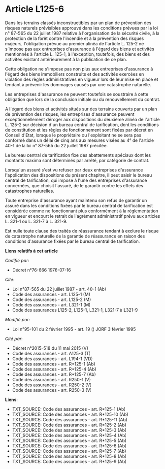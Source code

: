 # Article L125-6

Dans les terrains classés inconstructibles par un plan de prévention des risques naturels prévisibles approuvé dans les
conditions prévues par la loi n° 87-565 du 22 juillet 1987 relative à l'organisation de la sécurité civile, à la protection
de la forêt contre l'incendie et à la prévention des risques majeurs, l'obligation prévue au premier alinéa de l'article L.
125-2 ne s'impose pas aux entreprises d'assurance à l'égard des biens et activités mentionnés à l'article L. 125-1, à
l'exception, toutefois, des biens et des activités existant antérieurement à la publication de ce plan.

Cette obligation ne s'impose pas non plus aux entreprises d'assurance à l'égard des biens immobiliers construits et des
activités exercées en violation des règles administratives en vigueur lors de leur mise en place et tendant à prévenir les
dommages causés par une catastrophe naturelle.

Les entreprises d'assurance ne peuvent toutefois se soustraire à cette obligation que lors de la conclusion initiale ou du
renouvellement du contrat.

A l'égard des biens et activités situés sur des terrains couverts par un plan de prévention des risques, les entreprises
d'assurance peuvent exceptionnellement déroger aux dispositions du deuxième alinéa de l'article L. 125-2 sur décision d'un
bureau central de tarification, dont les conditions de constitution et les règles de fonctionnement sont fixées par décret en
Conseil d'Etat, lorsque le propriétaire ou l'exploitant ne se sera pas conformé dans un délai de cinq ans aux mesures visées
au 4° de l'article 40-1 de la loi n° 87-565 du 22 juillet 1987 précitée.

Le bureau central de tarification fixe des abattements spéciaux dont les montants maxima sont déterminés par arrêté, par
catégorie de contrat.

Lorsqu'un assuré s'est vu refuser par deux entreprises d'assurance l'application des dispositions du présent chapitre, il
peut saisir le bureau central de tarification, qui impose à l'une des entreprises d'assurance concernées, que choisit
l'assuré, de le garantir contre les effets des catastrophes naturelles.

Toute entreprise d'assurance ayant maintenu son refus de garantir un assuré dans les conditions fixées par le bureau central
de tarification est considérée comme ne fonctionnant plus conformément à la réglementation en vigueur et encourt le retrait
de l'agrément administratif prévu aux articles L. 321-1 ou L. 321-7 à L. 321-9.

Est nulle toute clause des traités de réassurance tendant à exclure le risque de catastrophe naturelle de la garantie de
réassurance en raison des conditions d'assurance fixées par le bureau central de tarification.

**Liens relatifs à cet article**

_Codifié par_:

  - Décret n°76-666 1976-07-16

_Cite_:

  - Loi n°87-565 du 22 juillet 1987 - art. 40-1 (Ab)
  - Code des assurances - art. L125-1 (M)
  - Code des assurances - art. L125-2 (M)
  - Code des assurances - art. L321-1 (M)
  - Code des assurances L125-2, L125-1, L321-1, L321-7 à L321-9

_Modifié par_:

  - Loi n°95-101 du 2 février 1995 - art. 19 () JORF 3 février 1995

_Cité par_:

  - Décret n°2015-518 du 11 mai 2015 (V)
  - Code des assurances - art. A125-3 (T)
  - Code des assurances - art. L194-1 (VD)
  - Code des assurances - art. R*125-1 (Ab)
  - Code des assurances - art. R*125-4 (Ab)
  - Code des assurances - art. R*125-7 (Ab)
  - Code des assurances - art. R250-1 (V)
  - Code des assurances - art. R250-2 (V)
  - Code des assurances - art. R250-3 (V)

**Liens**:

  - TXT_SOURCE: Code des assurances - art. R*125-1 (Ab)
  - TXT_SOURCE: Code des assurances - art. R*125-10 (Ab)
  - TXT_SOURCE: Code des assurances - art. R*125-11 (Ab)
  - TXT_SOURCE: Code des assurances - art. R*125-2 (Ab)
  - TXT_SOURCE: Code des assurances - art. R*125-3 (Ab)
  - TXT_SOURCE: Code des assurances - art. R*125-4 (Ab)
  - TXT_SOURCE: Code des assurances - art. R*125-5 (Ab)
  - TXT_SOURCE: Code des assurances - art. R*125-6 (Ab)
  - TXT_SOURCE: Code des assurances - art. R*125-7 (Ab)
  - TXT_SOURCE: Code des assurances - art. R*125-8 (Ab)
  - TXT_SOURCE: Code des assurances - art. R*125-9 (Ab)
